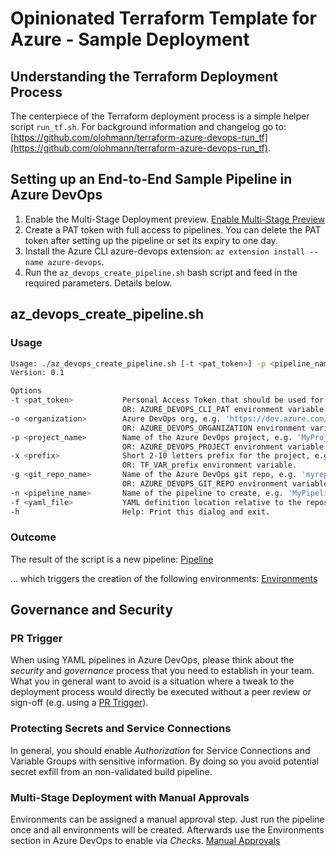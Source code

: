 # Opinionated Terraform Template for Azure - Sample Deployment

## Understanding the Terraform Deployment Process

The centerpiece of the Terraform deployment process is a simple helper script `run_tf.sh`. For background information and changelog go to: [https://github.com/olohmann/terraform-azure-devops-run_tf](https://github.com/olohmann/terraform-azure-devops-run_tf).

## Setting up an End-to-End Sample Pipeline in Azure DevOps

1. Enable the Multi-Stage Deployment preview. [Enable Multi-Stage Preview](./doc/multi-stage-pipelines-preview.png)
2. Create a PAT token with full access to pipelines. You can delete the PAT token after setting up the pipeline or set its expiry to one day.
3. Install the Azure CLI azure-devops extension: `az extension install --name azure-devops`.
4. Run the `az_devops_create_pipeline.sh` bash script and feed in the required parameters. Details below.

## az_devops_create_pipeline.sh

### Usage

```sh
Usage: ./az_devops_create_pipeline.sh [-t <pat_token>] -p <pipeline_name> -f <yaml_file> [-h]
Version: 0.1

Options
-t <pat_token>           Personal Access Token that should be used for creating the pipeline.
                         OR: AZURE_DEVOPS_CLI_PAT environment variable.
-o <organization>        Azure DevOps org, e.g. 'https://dev.azure.com/contoso/'
                         OR: AZURE_DEVOPS_ORGANIZATION environment variable.
-p <project_name>        Name of the Azure DevOps project, e.g. 'MyProject'.
                         OR: AZURE_DEVOPS_PROJECT environment variable.
-x <prefix>              Short 2-10 letters prefix for the project, e.g. 'proj'.
                         OR: TF_VAR_prefix environment variable.
-g <git_repo_name>       Name of the Azure DevOps git repo, e.g. 'myrepo'.
                         OR: AZURE_DEVOPS_GIT_REPO environment variable.
-n <pipeline_name>       Name of the pipeline to create, e.g. 'MyPipeline'.
-f <yaml_file>           YAML definition location relative to the repository root, e.g. './pipeline.yaml'.
-h                       Help: Print this dialog and exit.
```

### Outcome

The result of the script is a new pipeline:
[Pipeline](./doc/pipeline.png)

... which triggers the creation of the following environments:
[Environments](./doc/environments.png)

## Governance and Security

### PR Trigger

When using YAML pipelines in Azure DevOps, please think about the *security* and *governance* process that you need to establish in your team. What you in general want to avoid is a situation where a tweak to the deployment process would directly be executed without a peer review or sign-off (e.g. using a [PR Trigger](https://docs.microsoft.com/en-us/azure/devops/pipelines/build/triggers?view=azure-devops&tabs=yaml#pr-triggers)).

### Protecting Secrets and Service Connections

In general, you should enable *Authorization* for Service Connections and Variable Groups with sensitive information. By doing so you avoid potential secret exfill from an non-validated build pipeline.

### Multi-Stage Deployment with Manual Approvals

Environments can be assigned a manual approval step. Just run the pipeline once and all environments will be created. Afterwards use the Environments section in Azure DevOps to enable via *Checks*.
[Manual Approvals](./doc/environments-manual-approvals.png)
